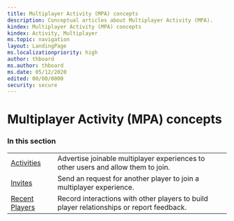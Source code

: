 ```yaml
---
title: Multiplayer Activity (MPA) concepts
description: Conceptual articles about Multiplayer Activity (MPA).
kindex: Multiplayer Activity (MPA) concepts
kindex: Activity, Multiplayer
ms.topic: navigation
layout: LandingPage
ms.localizationpriority: high
author: thboard
ms.author: thboard
ms.date: 05/12/2020
edited: 00/00/0000
security: secure
---
```


# Multiplayer Activity (MPA) concepts


### In this section

|     |     |
| --- | --- |
| [Activities](live-mpa-activities.md) | Advertise joinable multiplayer experiences to other users and allow them to join. |
| [Invites](live-mpa-invites.md) | Send an request for another player to join a multiplayer experience. |
| [Recent Players](live-mpa-recent-players.md) | Record interactions with other players to build player relationships or report feedback. |


<!-- {% jumppage its %} -->
